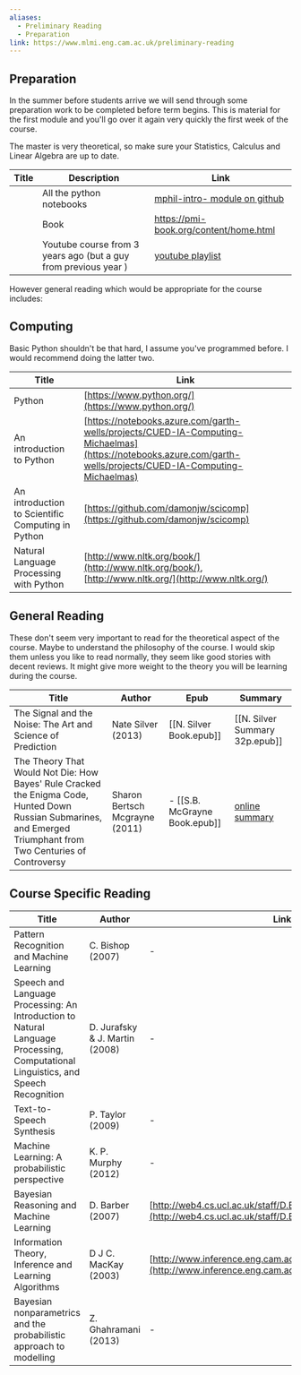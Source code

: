 ```yaml
---
aliases:
  - Preliminary Reading
  - Preparation
link: https://www.mlmi.eng.cam.ac.uk/preliminary-reading
---
```

## Preparation
In the summer before students arrive we will send through some preparation work to be completed before term begins. This is material for the first module and you'll go over it again very quickly the first week of the course. 

The master is very theoretical, so make sure your Statistics, Calculus and Linear Algebra are up to date. 


| Title | Description                                                     | Link                                                                                         |
| ----- | --------------------------------------------------------------- | -------------------------------------------------------------------------------------------- |
|       | All the python notebooks                                        | [mphil-intro- module on github](https://github.com/cambridge-mlg/mphil-intro-module)         |
|       | Book                                                            | https://pmi-book.org/content/home.html                                                       |
|       | Youtube course from 3 years ago (but a guy from previous year ) | [youtube playlist](https://www.youtube.com/playlist?list=PLyXv258Xt2PRhkou67NwiQD9OmiNMzdfa) |


However general reading which would be appropriate for the course includes:
## Computing
Basic Python shouldn't be that hard, I assume you've programmed before. I would recommend doing the latter two. 

| Title                                             | Link                                                                                                                                                           |
| ------------------------------------------------- | -------------------------------------------------------------------------------------------------------------------------------------------------------------- |
| Python                                            | [https://www.python.org/](https://www.python.org/)                                                                                                             |
| An introduction to Python                         | [https://notebooks.azure.com/garth-wells/projects/CUED-IA-Computing-Michaelmas](https://notebooks.azure.com/garth-wells/projects/CUED-IA-Computing-Michaelmas) |
| An introduction to Scientific Computing in Python | [https://github.com/damonjw/scicomp](https://github.com/damonjw/scicomp)                                                                                       |
| Natural Language Processing with Python           | [http://www.nltk.org/book/](http://www.nltk.org/book/), [http://www.nltk.org/](http://www.nltk.org/)                                                           |

## General Reading
These don't seem very important to read for the theoretical aspect of the course. Maybe to understand the philosophy of the course. I would skip them unless you like to read normally, they seem like good stories with decent reviews. It might give more weight to the theory you will be learning during the course.

| Title                                                                                                                                                            | Author                         | Epub                          | Summary                                                                                                 |
| ---------------------------------------------------------------------------------------------------------------------------------------------------------------- | ------------------------------ | ----------------------------- | ------------------------------------------------------------------------------------------------------- |
| The Signal and the Noise: The Art and Science of Prediction                                                                                                      | Nate Silver (2013)             | [[N. Silver Book.epub]]       | [[N. Silver Summary 32p.epub]]                                                                          |
| The Theory That Would Not Die: How Bayes' Rule Cracked the Enigma Code, Hunted Down Russian Submarines, and Emerged Triumphant from Two Centuries of Controversy | Sharon Bertsch Mcgrayne (2011) | - [[S.B. McGrayne Book.epub]] | [online summary](https://rkbookreviews.wordpress.com/2011/08/13/the-theory-that-would-not-die-summary/) |

## Course Specific Reading

| Title                                                                                                                             | Author                         | Link                                                                                                                       |
| --------------------------------------------------------------------------------------------------------------------------------- | ------------------------------ | -------------------------------------------------------------------------------------------------------------------------- |
| Pattern Recognition and Machine Learning                                                                                          | C. Bishop (2007)               | -                                                                                                                          |
| Speech and Language Processing: An Introduction to Natural Language Processing, Computational Linguistics, and Speech Recognition | D. Jurafsky & J. Martin (2008) | -                                                                                                                          |
| Text-to-Speech Synthesis                                                                                                          | P. Taylor (2009)               | -                                                                                                                          |
| Machine Learning: A probabilistic perspective                                                                                     | K. P. Murphy (2012)            | -                                                                                                                          |
| Bayesian Reasoning and Machine Learning                                                                                           | D. Barber (2007)               | [http://web4.cs.ucl.ac.uk/staff/D.Barber/textbook/090310.pdf](http://web4.cs.ucl.ac.uk/staff/D.Barber/textbook/090310.pdf) |
| Information Theory, Inference and Learning Algorithms                                                                             | D J C. MacKay (2003)           | [http://www.inference.eng.cam.ac.uk/mackay/itila/](http://www.inference.eng.cam.ac.uk/mackay/itila/)                       |
| Bayesian nonparametrics and the probabilistic approach to modelling                                                               | Z. Ghahramani (2013)           | -                                                                                                                          |
